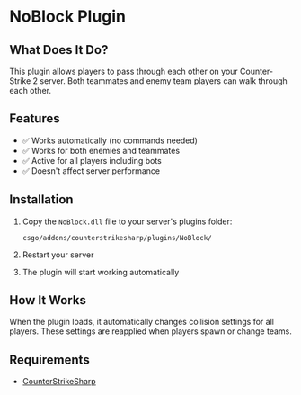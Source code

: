 # NoBlock Plugin

## What Does It Do?

This plugin allows players to pass through each other on your Counter-Strike 2 server. Both teammates and enemy team players can walk through each other.

## Features

- ✅ Works automatically (no commands needed)
- ✅ Works for both enemies and teammates
- ✅ Active for all players including bots
- ✅ Doesn't affect server performance

## Installation

1. Copy the `NoBlock.dll` file to your server's plugins folder:
   ```
   csgo/addons/counterstrikesharp/plugins/NoBlock/
   ```

2. Restart your server

3. The plugin will start working automatically

## How It Works

When the plugin loads, it automatically changes collision settings for all players. These settings are reapplied when players spawn or change teams.

## Requirements

- [CounterStrikeSharp](https://github.com/roflmuffin/CounterStrikeSharp) 
